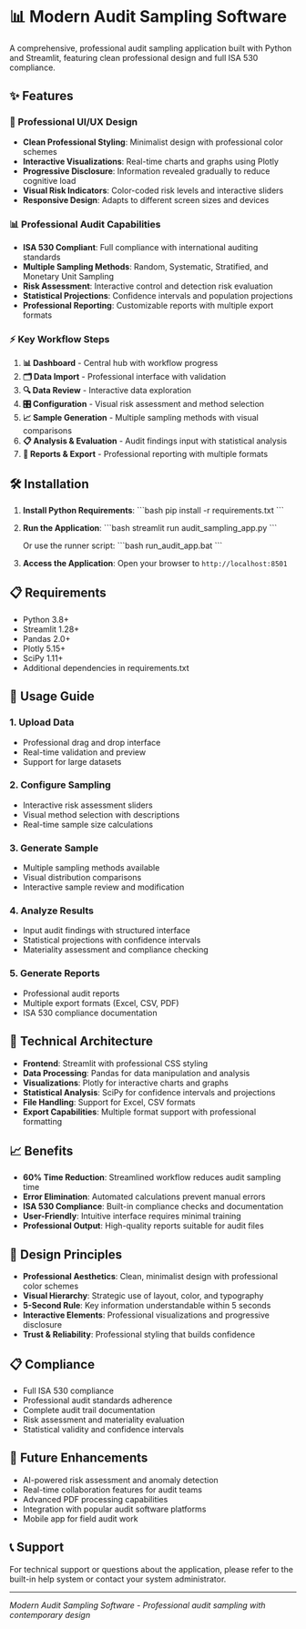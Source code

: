 # 📊 Modern Audit Sampling Software

A comprehensive, professional audit sampling application built with Python and Streamlit, featuring clean professional design and full ISA 530 compliance.

## ✨ Features

### 🎨 Professional UI/UX Design
- **Clean Professional Styling**: Minimalist design with professional color schemes
- **Interactive Visualizations**: Real-time charts and graphs using Plotly
- **Progressive Disclosure**: Information revealed gradually to reduce cognitive load
- **Visual Risk Indicators**: Color-coded risk levels and interactive sliders
- **Responsive Design**: Adapts to different screen sizes and devices

### 📊 Professional Audit Capabilities
- **ISA 530 Compliant**: Full compliance with international auditing standards
- **Multiple Sampling Methods**: Random, Systematic, Stratified, and Monetary Unit Sampling
- **Risk Assessment**: Interactive control and detection risk evaluation
- **Statistical Projections**: Confidence intervals and population projections
- **Professional Reporting**: Customizable reports with multiple export formats

### ⚡ Key Workflow Steps
1. **📊 Dashboard** - Central hub with workflow progress
2. **🗂️ Data Import** - Professional interface with validation
3. **🔍 Data Review** - Interactive data exploration
4. **🎛️ Configuration** - Visual risk assessment and method selection
5. **📈 Sample Generation** - Multiple sampling methods with visual comparisons
6. **📋 Analysis & Evaluation** - Audit findings input with statistical analysis
7. **📄 Reports & Export** - Professional reporting with multiple formats

## 🛠️ Installation

1. **Install Python Requirements**:
   \`\`\`bash
   pip install -r requirements.txt
   \`\`\`

2. **Run the Application**:
   \`\`\`bash
   streamlit run audit_sampling_app.py
   \`\`\`
   
   Or use the runner script:
   \`\`\`bash
   run_audit_app.bat
   \`\`\`

3. **Access the Application**:
   Open your browser to `http://localhost:8501`

## 📋 Requirements

- Python 3.8+
- Streamlit 1.28+
- Pandas 2.0+
- Plotly 5.15+
- SciPy 1.11+
- Additional dependencies in requirements.txt

## 🎯 Usage Guide

### 1. Upload Data
- Professional drag and drop interface
- Real-time validation and preview
- Support for large datasets

### 2. Configure Sampling
- Interactive risk assessment sliders
- Visual method selection with descriptions
- Real-time sample size calculations

### 3. Generate Sample
- Multiple sampling methods available
- Visual distribution comparisons
- Interactive sample review and modification

### 4. Analyze Results
- Input audit findings with structured interface
- Statistical projections with confidence intervals
- Materiality assessment and compliance checking

### 5. Generate Reports
- Professional audit reports
- Multiple export formats (Excel, CSV, PDF)
- ISA 530 compliance documentation

## 🔧 Technical Architecture

- **Frontend**: Streamlit with professional CSS styling
- **Data Processing**: Pandas for data manipulation and analysis
- **Visualizations**: Plotly for interactive charts and graphs
- **Statistical Analysis**: SciPy for confidence intervals and projections
- **File Handling**: Support for Excel, CSV formats
- **Export Capabilities**: Multiple format support with professional formatting

## 📈 Benefits

- **60% Time Reduction**: Streamlined workflow reduces audit sampling time
- **Error Elimination**: Automated calculations prevent manual errors
- **ISA 530 Compliance**: Built-in compliance checks and documentation
- **User-Friendly**: Intuitive interface requires minimal training
- **Professional Output**: High-quality reports suitable for audit files

## 🎨 Design Principles

- **Professional Aesthetics**: Clean, minimalist design with professional color schemes
- **Visual Hierarchy**: Strategic use of layout, color, and typography
- **5-Second Rule**: Key information understandable within 5 seconds
- **Interactive Elements**: Professional visualizations and progressive disclosure
- **Trust & Reliability**: Professional styling that builds confidence

## 📋 Compliance

- Full ISA 530 compliance
- Professional audit standards adherence
- Complete audit trail documentation
- Risk assessment and materiality evaluation
- Statistical validity and confidence intervals

## 🚀 Future Enhancements

- AI-powered risk assessment and anomaly detection
- Real-time collaboration features for audit teams
- Advanced PDF processing capabilities
- Integration with popular audit software platforms
- Mobile app for field audit work

## 📞 Support

For technical support or questions about the application, please refer to the built-in help system or contact your system administrator.

---

*Modern Audit Sampling Software - Professional audit sampling with contemporary design*
